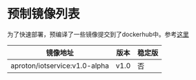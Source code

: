 # 预制镜像列表


为了快速部署，预编译了一些镜像提交到了dockerhub中。参考[这里](https://hub.docker.com/repository/docker/aproton/iotservice)

| 镜像地址 | 版本 | 稳定版 |
| - | - | - |
| aproton/iotservice:v1.0-alpha | v1.0 | 否 |